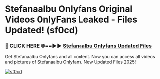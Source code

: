# Stefanaalbu Onlyfans Original Videos 0nlyFans Leaked - Files Updated! (sf0cd)

<h3>🔴 CLICK HERE 🌐==►► <a href="https://tinyurl.com/2m67pmp6" rel="nofollow">Stefanaalbu Onlyfans Updated Files</a></h3>

Get Stefanaalbu Onlyfans and all content. Now you can access all videos and pictures of Stefanaalbu Onlyfans. New Updated Files 2025!

[![sf0cd](https://i.imgur.com/H4QAA4z.gif)](https://tinyurl.com/2m67pmp6)